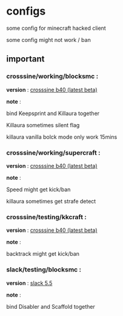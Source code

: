 # configs
some config for minecraft hacked client 

some config might not work / ban

## important

### crosssine/working/blocksmc : 

**version** : [crosssine b40 (latest beta)](https://crosssine.github.io/file/CrossSine-b40.jar)

**note** : 

bind Keepsprint and Killaura together

Killaura sometimes silent flag 

killaura vanilla bolck mode only work 15mins

### crosssine/working/supercraft : 

**version** : [crosssine b40 (latest beta)](https://crosssine.github.io/file/CrossSine-b40.jar)

**note** : 

Speed might get kick/ban

killaura sometimes get strafe detect

### crosssine/testing/kkcraft : 

**version** : [crosssine b40 (latest beta)](https://crosssine.github.io/file/CrossSine-b40.jar)

**note** : 

backtrack might get kick/ban

### slack/testing/blocksmc : 

**version** : [slack 5.5](https://github.com/DGVPSH/SlackOpen/releases/download/B5.5/Slack.zip)

**note** : 

bind Disabler and Scaffold together
